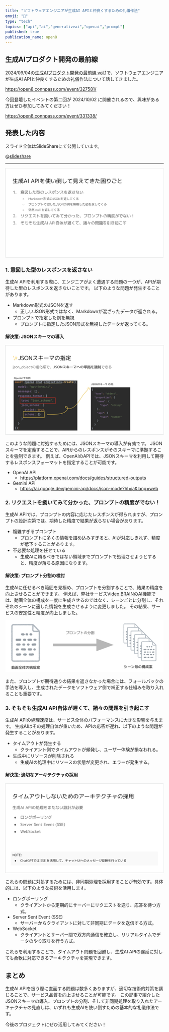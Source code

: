 ```yaml
---
title: "ソフトウェアエンジニアが生成AI APIと仲良くするための礼儀作法"
emoji: "🤝"
type: "tech"
topics: ["api","ai","generativeai","openai","prompt"]
published: true
publication_name: open8
---
```


## 生成AIプロダクト開発の最前線

2024/09/04の[生成AIプロダクト開発の最前線 vol.1](https://open8.connpass.com/event/327581/)で、ソフトウェアエンジニアが生成AI APIと仲良くするための礼儀作法について話してきました。

https://open8.connpass.com/event/327581/

今回登壇したイベントの第二回が 2024/10/02 に開催されるので、興味がある方はぜひ参加してみてください！

https://open8.connpass.com/event/331338/

## 発表した内容

スライド全体はSlideShareにて公開しています。

@[slideshare](hNfDVC084qhPzc)

---

![problems.png](/images/f6bf4c38c38a9e/problems.png)

### 1. 意図した型のレスポンスを返さない

生成AI APIを利用する際に、エンジニアがよく遭遇する問題の一つが、APIが期待した型のレスポンスを返さないことです。
以下のような問題が発生することがあります。

- Markdown形式のJSONを返す
  - 正しいJSON形式ではなく、Markdownが混ざったデータが返される。
- プロンプトで指定した例を無視
  - プロンプトに指定したJSON形式を無視したデータが返ってくる。

#### 解決策: JSONスキーマの導入

![json-schema.png](/images/f6bf4c38c38a9e/json-schema.png)

このような問題に対処するためには、JSONスキーマの導入が有効です。
JSONスキーマを定義することで、APIからのレスポンスがそのスキーマに準拠することを強制できます。
例えば、OpenAIのAPIでは、JSONスキーマを利用して期待するレスポンスフォーマットを指定することが可能です。

- OpenAI API
  - https://platform.openai.com/docs/guides/structured-outputs
- Gemini API
  - https://ai.google.dev/gemini-api/docs/json-mode?hl=ja&lang=web

### 2. リクエストを捌いてみて分かった、プロンプトの精度がでない！

生成AI APIでは、プロンプトの内容に応じたレスポンスが得られますが、プロンプトの設計次第では、期待した精度で結果が返らない場合があります。

- 複雑すぎるプロンプト
  - プロンプトに多くの情報を詰め込みすぎると、AIが対応しきれず、精度が低下することがあります。
- 不必要な処理を任せている
  - 生成AIに頼るべきではない領域までプロンプトで処理させようとすると、精度が落ちる原因になります。

#### 解決策: プロンプト分割の検討

生成AIに任せるべき範囲を見極め、プロンプトを分割することで、結果の精度を向上させることができます。
例えば、弊社サービス[Video BRAINのAI機能](https://8-a-i.com/)では、動画全体の構成を一度に生成させるのではなく、シーンごとに分割し、それぞれのシーンに適した情報を生成させるように変更しました。
その結果、サービスの安定性と精度が向上しました。

![divide-prompt.png](/images/f6bf4c38c38a9e/divide-prompt.png)

また、プロンプトが期待通りの結果を返さなかった場合には、フォールバックの手法を導入し、生成されたデータをソフトウェア側で補正する仕組みを取り入れることも重要です。

### 3. そもそも生成AI API自体が遅くて、諸々の問題を引き起こす

生成AI APIの処理速度は、サービス全体のパフォーマンスに大きな影響を与えます。
生成AIはその処理自体が重いため、APIの応答が遅れ、以下のような問題が発生することがあります。

- タイムアウトが発生する
  - クライアント側でタイムアウトが頻発し、ユーザー体験が損なわれる。
- 生成中にリソースが削除される
  - 生成AIの処理中にリソースの状態が変更され、エラーが発生する。

#### 解決策: 適切なアーキテクチャの採用

![architecture.png](/images/f6bf4c38c38a9e/architecture.png)

これらの問題に対処するためには、非同期処理を採用することが有効です。具体的には、以下のような技術を活用します。

- ロングポーリング
  - クライアントから定期的にサーバーにリクエストを送り、応答を待つ方式。
- Server Sent Event (SSE)
  - サーバーからクライアントに対して非同期にデータを送信する方式。
- WebSocket
  - クライアントとサーバー間で双方向通信を確立し、リリアルタイムでデータのやり取りを行う方式。

これらを利用することで、タイムアウト問題を回避し、生成AI APIの遅延に対しても柔軟に対応できるアーキテクチャを実現できます。

## まとめ

生成AI APIを扱う際に直面する問題は数多くありますが、適切な技術的対策を講じることで、サービス品質を向上させることが可能です。
この記事で紹介したJSONスキーマの導入、プロンプトの分割、そして非同期処理を取り入れたアーキテクチャの見直しは、いずれも生成AIを使い倒すための基本的な礼儀作法です。

今後のプロジェクトにぜひ活用してみてください！
